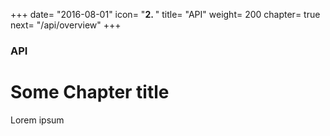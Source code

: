 +++
date= "2016-08-01"
icon= "<b>2. </b>"
title= "API"
weight= 200
chapter= true
next= "/api/overview"
+++

### API

# Some Chapter title

Lorem ipsum
